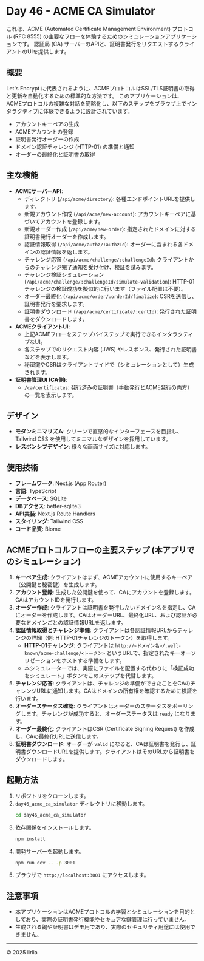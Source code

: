 # Day 46 - ACME CA Simulator

これは、ACME (Automated Certificate Management Environment) プロトコル (RFC 8555) の主要なフローを体験するためのシミュレーションアプリケーションです。
認証局 (CA) サーバーのAPIと、証明書発行をリクエストするクライアントのUIを提供します。

## 概要

Let's Encrypt に代表されるように、ACMEプロトコルはSSL/TLS証明書の取得と更新を自動化するための標準的な方法です。
このアプリケーションは、ACMEプロトコルの複雑な対話を簡略化し、以下のステップをブラウザ上でインタラクティブに体験できるように設計されています。

- アカウントキーペアの生成
- ACMEアカウントの登録
- 証明書発行オーダーの作成
- ドメイン認証チャレンジ (HTTP-01) の準備と通知
- オーダーの最終化と証明書の取得

## 主な機能

- **ACMEサーバーAPI**:
    - ディレクトリ (`/api/acme/directory`): 各種エンドポイントURLを提供します。
    - 新規アカウント作成 (`/api/acme/new-account`): アカウントキーペアに基づいてアカウントを登録します。
    - 新規オーダー作成 (`/api/acme/new-order`): 指定されたドメインに対する証明書発行オーダーを作成します。
    - 認証情報取得 (`/api/acme/authz/:authzId`): オーダーに含まれる各ドメインの認証情報を返します。
    - チャレンジ応答 (`/api/acme/challenge/:challengeId`): クライアントからのチャレンジ完了通知を受け付け、検証を試みます。
    - チャレンジ検証シミュレーション (`/api/acme/challenge/:challengeId/simulate-validation`): HTTP-01チャレンジの検証成功を擬似的に行います（ファイル配置は不要）。
    - オーダー最終化 (`/api/acme/order/:orderId/finalize`): CSRを送信し、証明書発行を要求します。
    - 証明書ダウンロード (`/api/acme/certificate/:certId`): 発行された証明書をダウンロードします。
- **ACMEクライアントUI**:
    - 上記ACMEフローをステップバイステップで実行できるインタラクティブなUI。
    - 各ステップでのリクエスト内容 (JWS) やレスポンス、発行された証明書などを表示します。
    - 秘密鍵やCSRはクライアントサイドで（シミュレーションとして）生成されます。
- **証明書管理UI (CA側)**:
    - `/ca/certificates`: 発行済みの証明書（手動発行とACME発行の両方）の一覧を表示します。

## デザイン

- **モダンミニマリズム**: クリーンで直感的なインターフェースを目指し、Tailwind CSS を使用してミニマルなデザインを採用しています。
- **レスポンシブデザイン**: 様々な画面サイズに対応します。

## 使用技術

- **フレームワーク**: Next.js (App Router)
- **言語**: TypeScript
- **データベース**: SQLite
- **DBアクセス**: better-sqlite3
- **API実装**: Next.js Route Handlers
- **スタイリング**: Tailwind CSS
- **コード品質**: Biome

## ACMEプロトコルフローの主要ステップ (本アプリでのシミュレーション)

1.  **キーペア生成**: クライアントはまず、ACMEアカウントに使用するキーペア（公開鍵と秘密鍵）を生成します。
2.  **アカウント登録**: 生成した公開鍵を使って、CAにアカウントを登録します。CAはアカウントIDを発行します。
3.  **オーダー作成**: クライアントは証明書を発行したいドメイン名を指定し、CAにオーダーを作成します。CAはオーダーURL、最終化URL、および認証が必要なドメインごとの認証情報URLを返します。
4.  **認証情報取得とチャレンジ準備**: クライアントは各認証情報URLからチャレンジの詳細（例: HTTP-01チャレンジのトークン）を取得します。
    - **HTTP-01チャレンジ**: クライアントは `http://<ドメイン名>/.well-known/acme-challenge/<トークン>` というURLで、指定されたキーオーソリゼーションをホストする準備をします。
    - 本シミュレーターでは、実際にファイルを配置する代わりに「検証成功をシミュレート」ボタンでこのステップを代替します。
5.  **チャレンジ応答**: クライアントは、チャレンジの準備ができたことをCAのチャレンジURLに通知します。CAはドメインの所有権を確認するために検証を行います。
6.  **オーダーステータス確認**: クライアントはオーダーのステータスをポーリングします。チャレンジが成功すると、オーダーステータスは `ready` になります。
7.  **オーダー最終化**: クライアントはCSR (Certificate Signing Request) を作成し、CAの最終化URLに送信します。
8.  **証明書ダウンロード**: オーダーが `valid` になると、CAは証明書を発行し、証明書ダウンロードURLを提供します。クライアントはそのURLから証明書をダウンロードします。

## 起動方法

1.  リポジトリをクローンします。
2.  `day46_acme_ca_simulator` ディレクトリに移動します。
    ```bash
    cd day46_acme_ca_simulator
    ```
3.  依存関係をインストールします。
    ```bash
    npm install
    ```
4.  開発サーバーを起動します。
    ```bash
    npm run dev -- -p 3001
    ```
5.  ブラウザで `http://localhost:3001` にアクセスします。

## 注意事項

- 本アプリケーションはACMEプロトコルの学習とシミュレーションを目的としており、実際の証明書発行機能やセキュアな鍵管理は行っていません。
- 生成される鍵や証明書はデモ用であり、実際のセキュリティ用途には使用できません。

---
© 2025 lirlia
